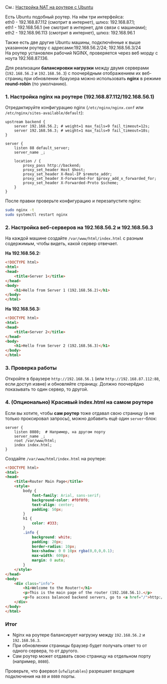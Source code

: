 См.: [Настройка NAT на роутере с Ubuntu](https://github.com/sherbettt/BASH-cheats/blob/main/26.%20Настройка%20NAT%20на%20роутере%20с%20Ubuntu.md)

Есть Ubuntu подобный роутер. На нём три интерфейса:
<br/> eth0 - 192.168.87.112 (смотрит в интернет), шлюз: 192.168.87.1;
<br/> eth1 - 192.168.56.1 (не смотрит в интернет, для связи с машинами);
<br/> eth2 - 192.168.96.113 (смотрит в интернет), шлюз: 192.168.96.1

Также есть две другие Ubuntu машины, подключённые к выше указанном роутеру с адресами:192.168.56.2/24; 192.168.56.3/24
<br/> На роутер установлен рабочий NGINX, проверяется через веб морду с ноута 192.168.87.136.

Для реализации **балансировки нагрузки** между двумя серверами (`192.168.56.2` и `192.168.56.3`) с поочерёдным отображением их веб-страниц при обновлении браузера можно использовать **nginx** в режиме **round-robin** (по умолчанию).  

### **1. Настройка nginx на роутере (192.168.87.112/192.168.56.1)**
Отредактируйте конфигурацию nginx (`/etc/nginx/nginx.conf` или `/etc/nginx/sites-available/default`):

```nginx
upstream backend {
    server 192.168.56.2; # weight=1 max_fails=9 fail_timeout=12s;
    server 192.168.56.3; # weight=1 max_fails=9 fail_timeout=18s;
}

server {
    listen 88 default_server;
    server_name _;

    location / {
        proxy_pass http://backend;
        proxy_set_header Host $host;
        proxy_set_header X-Real-IP $remote_addr;
        proxy_set_header X-Forwarded-For $proxy_add_x_forwarded_for;
        proxy_set_header X-Forwarded-Proto $scheme;
    }
}
```

После правки проверьте конфигурацию и перезапустите nginx:  
```bash
sudo nginx -t
sudo systemctl restart nginx
```

### **2. Настройка веб-серверов на 192.168.56.2 и 192.168.56.3**
На каждой машине создайте `/var/www/html/index.html` с разным содержимым, чтобы видеть, какой сервер отвечает.  

**На 192.168.56.2:**
```html
<!DOCTYPE html>
<html>
<head>
    <title>Server 1</title>
</head>
<body>
    <h1>Hello from Server 1 (192.168.56.2)</h1>
</body>
</html>
```

**На 192.168.56.3:**
```html
<!DOCTYPE html>
<html>
<head>
    <title>Server 2</title>
</head>
<body>
    <h1>Hello from Server 2 (192.168.56.3)</h1>
</body>
</html>
```

### **3. Проверка работы**
Откройте в браузере `http://192.168.56.1` (или `http://192.168.87.112:88`, если доступ извне) и обновляйте страницу. Должно поочерёдно показывать то один сервер, то другой.

### **4. (Опционально) Красивый index.html на самом роутере**
Если вы хотите, чтобы **сам роутер** тоже отдавал свою страницу (а не только проксировал запросы), можно добавить ещё один `server`-блок:

```nginx
server {
    listen 8080;  # Например, на другом порту
    server_name _;
    root /var/www/html;
    index index.html;
}
```

Создайте `/var/www/html/index.html` на роутере:
```html
<!DOCTYPE html>
<html>
<head>
    <title>Router Main Page</title>
    <style>
        body {
            font-family: Arial, sans-serif;
            background-color: #f0f0f0;
            text-align: center;
            padding: 50px;
        }
        h1 {
            color: #333;
        }
        .info {
            background: white;
            padding: 20px;
            border-radius: 10px;
            box-shadow: 0 0 10px rgba(0,0,0,0.1);
            max-width: 600px;
            margin: 0 auto;
        }
    </style>
</head>
<body>
    <div class="info">
        <h1>Welcome to the Router!</h1>
        <p>This is the main page of the router (192.168.56.1).</p>
        <p>To access balanced backend servers, go to <a href="/">http://192.168.56.1</a></p>
    </div>
</body>
</html>
```

### **Итог**
- Nginx на роутере балансирует нагрузку между `192.168.56.2` и `192.168.56.3`.  
- При обновлении страницы браузер будет получать ответ то от одного сервера, то от другого.  
- Сам роутер может отдавать свою страницу на отдельном порту (например, `8080`).  

Проверьте, что фаервол (`ufw`/`iptables`) разрешает входящие подключения на `80` и `8080` порты.
